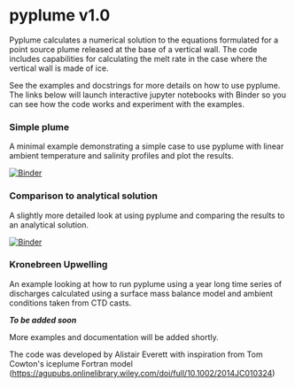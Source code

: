 # pyplume v1.0

Pyplume calculates a numerical solution to the equations formulated for a
point source plume released at the base of a vertical wall. The code includes
capabilities for calculating the melt rate in the case where the vertical wall
is made of ice.

See the examples and docstrings for more details on how to use pyplume. The links below will launch interactive jupyter notebooks with Binder so you can see how the code
works and experiment with the examples.

### Simple plume

A minimal example demonstrating a simple case to use pyplume with linear ambient
temperature and salinity profiles and plot the results.

[![Binder](https://mybinder.org/badge_logo.svg)](https://mybinder.org/v2/gh/alistaireverett/pyplume/master?filepath=examples%2Fsimple_plume.ipynb)

### Comparison to analytical solution

A slightly more detailed look at using pyplume and comparing the results to an
analytical solution.

[![Binder](https://mybinder.org/badge_logo.svg)](https://mybinder.org/v2/gh/alistaireverett/pyplume/master?filepath=examples%2Fpyplume_vs_analytical.ipynb)

### Kronebreen Upwelling

An example looking at how to run pyplume using a year long time series of
discharges calculated using a surface mass balance model and ambient conditions
taken from CTD casts.

***To be added soon***

More examples and documentation will be added shortly.

The code was developed by Alistair Everett with inspiration from Tom Cowton's iceplume Fortran model (https://agupubs.onlinelibrary.wiley.com/doi/full/10.1002/2014JC010324)

